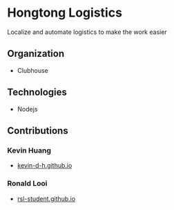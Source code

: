 # Hongtong Logistics
Localize and automate logistics to make the work easier

## Organization
 - Clubhouse

## Technologies
 - Nodejs

## Contributions

### Kevin Huang
 -  [kevin-d-h.github.io](https://kevin-d-h.github.io/myCV/) 
### Ronald Looi
 - [rsl-student.github.io](https://rsl-student.github.io)

